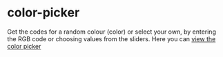 # color-picker

Get the codes for a random colour (color) or select your own, by entering the RGB code or choosing values from the sliders.
Here you can [view the color picker](https://sgedye.github.io/color-picker/)
